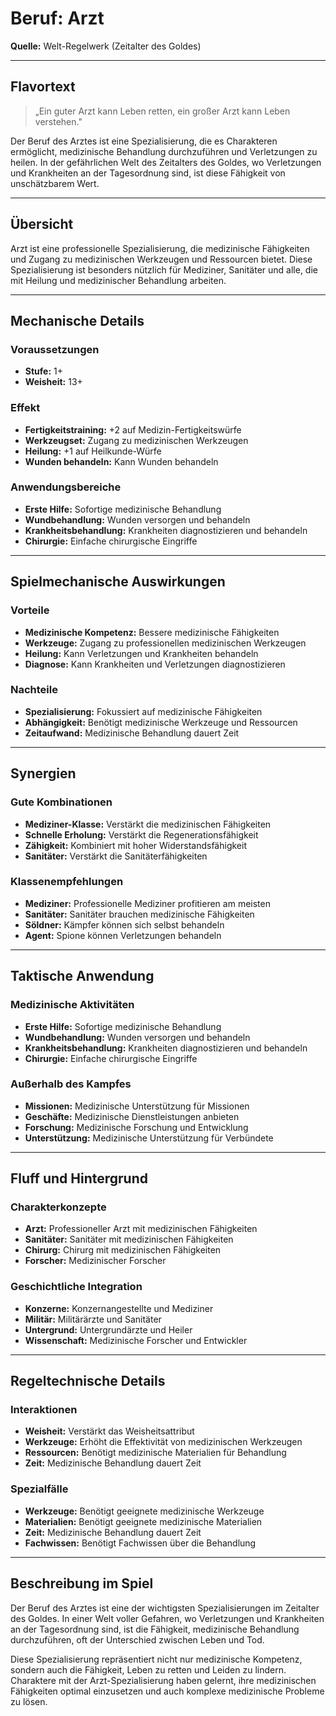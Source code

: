 # Beruf: Arzt

**Quelle:** Welt-Regelwerk (Zeitalter des Goldes)

---

## **Flavortext**

> „Ein guter Arzt kann Leben retten, ein großer Arzt kann Leben verstehen."

Der Beruf des Arztes ist eine Spezialisierung, die es Charakteren ermöglicht, medizinische Behandlung durchzuführen und Verletzungen zu heilen. In der gefährlichen Welt des Zeitalters des Goldes, wo Verletzungen und Krankheiten an der Tagesordnung sind, ist diese Fähigkeit von unschätzbarem Wert.

---

## **Übersicht**

Arzt ist eine professionelle Spezialisierung, die medizinische Fähigkeiten und Zugang zu medizinischen Werkzeugen und Ressourcen bietet. Diese Spezialisierung ist besonders nützlich für Mediziner, Sanitäter und alle, die mit Heilung und medizinischer Behandlung arbeiten.

---

## **Mechanische Details**

### **Voraussetzungen**
- **Stufe:** 1+
- **Weisheit:** 13+

### **Effekt**
- **Fertigkeitstraining:** +2 auf Medizin-Fertigkeitswürfe
- **Werkzeugset:** Zugang zu medizinischen Werkzeugen
- **Heilung:** +1 auf Heilkunde-Würfe
- **Wunden behandeln:** Kann Wunden behandeln

### **Anwendungsbereiche**
- **Erste Hilfe:** Sofortige medizinische Behandlung
- **Wundbehandlung:** Wunden versorgen und behandeln
- **Krankheitsbehandlung:** Krankheiten diagnostizieren und behandeln
- **Chirurgie:** Einfache chirurgische Eingriffe

---

## **Spielmechanische Auswirkungen**

### **Vorteile**
- **Medizinische Kompetenz:** Bessere medizinische Fähigkeiten
- **Werkzeuge:** Zugang zu professionellen medizinischen Werkzeugen
- **Heilung:** Kann Verletzungen und Krankheiten behandeln
- **Diagnose:** Kann Krankheiten und Verletzungen diagnostizieren

### **Nachteile**
- **Spezialisierung:** Fokussiert auf medizinische Fähigkeiten
- **Abhängigkeit:** Benötigt medizinische Werkzeuge und Ressourcen
- **Zeitaufwand:** Medizinische Behandlung dauert Zeit

---

## **Synergien**

### **Gute Kombinationen**
- **Mediziner-Klasse:** Verstärkt die medizinischen Fähigkeiten
- **Schnelle Erholung:** Verstärkt die Regenerationsfähigkeit
- **Zähigkeit:** Kombiniert mit hoher Widerstandsfähigkeit
- **Sanitäter:** Verstärkt die Sanitäterfähigkeiten

### **Klassenempfehlungen**
- **Mediziner:** Professionelle Mediziner profitieren am meisten
- **Sanitäter:** Sanitäter brauchen medizinische Fähigkeiten
- **Söldner:** Kämpfer können sich selbst behandeln
- **Agent:** Spione können Verletzungen behandeln

---

## **Taktische Anwendung**

### **Medizinische Aktivitäten**
- **Erste Hilfe:** Sofortige medizinische Behandlung
- **Wundbehandlung:** Wunden versorgen und behandeln
- **Krankheitsbehandlung:** Krankheiten diagnostizieren und behandeln
- **Chirurgie:** Einfache chirurgische Eingriffe

### **Außerhalb des Kampfes**
- **Missionen:** Medizinische Unterstützung für Missionen
- **Geschäfte:** Medizinische Dienstleistungen anbieten
- **Forschung:** Medizinische Forschung und Entwicklung
- **Unterstützung:** Medizinische Unterstützung für Verbündete

---

## **Fluff und Hintergrund**

### **Charakterkonzepte**
- **Arzt:** Professioneller Arzt mit medizinischen Fähigkeiten
- **Sanitäter:** Sanitäter mit medizinischen Fähigkeiten
- **Chirurg:** Chirurg mit medizinischen Fähigkeiten
- **Forscher:** Medizinischer Forscher

### **Geschichtliche Integration**
- **Konzerne:** Konzernangestellte und Mediziner
- **Militär:** Militärärzte und Sanitäter
- **Untergrund:** Untergrundärzte und Heiler
- **Wissenschaft:** Medizinische Forscher und Entwickler

---

## **Regeltechnische Details**

### **Interaktionen**
- **Weisheit:** Verstärkt das Weisheitsattribut
- **Werkzeuge:** Erhöht die Effektivität von medizinischen Werkzeugen
- **Ressourcen:** Benötigt medizinische Materialien für Behandlung
- **Zeit:** Medizinische Behandlung dauert Zeit

### **Spezialfälle**
- **Werkzeuge:** Benötigt geeignete medizinische Werkzeuge
- **Materialien:** Benötigt geeignete medizinische Materialien
- **Zeit:** Medizinische Behandlung dauert Zeit
- **Fachwissen:** Benötigt Fachwissen über die Behandlung

---

## **Beschreibung im Spiel**

Der Beruf des Arztes ist eine der wichtigsten Spezialisierungen im Zeitalter des Goldes. In einer Welt voller Gefahren, wo Verletzungen und Krankheiten an der Tagesordnung sind, ist die Fähigkeit, medizinische Behandlung durchzuführen, oft der Unterschied zwischen Leben und Tod.

Diese Spezialisierung repräsentiert nicht nur medizinische Kompetenz, sondern auch die Fähigkeit, Leben zu retten und Leiden zu lindern. Charaktere mit der Arzt-Spezialisierung haben gelernt, ihre medizinischen Fähigkeiten optimal einzusetzen und auch komplexe medizinische Probleme zu lösen.
